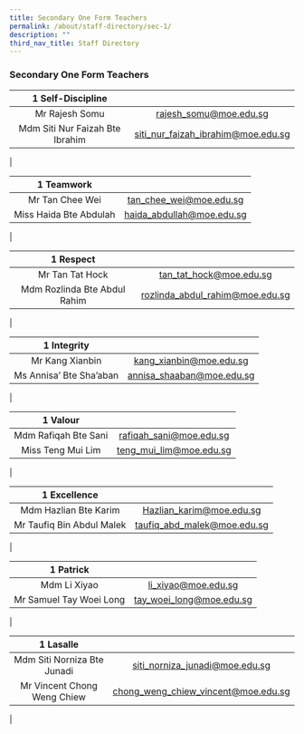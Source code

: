 ```yaml
---
title: Secondary One Form Teachers
permalink: /about/staff-directory/sec-1/
description: ""
third_nav_title: Staff Directory
---
```

### **Secondary One Form Teachers**

| 1 Self-Discipline |  |
|:---:|:---:|
| Mr Rajesh Somu | rajesh_somu@moe.edu.sg |
| Mdm Siti Nur Faizah Bte Ibrahim | siti_nur_faizah_ibrahim@moe.edu.sg |
|

| 1 Teamwork |  |
|:---:|:---:|
| Mr Tan Chee Wei | tan_chee_wei@moe.edu.sg |
| Miss Haida Bte Abdulah | haida_abdullah@moe.edu.sg |
|

| 1 Respect |  |
|:---:|:---:|
| Mr Tan Tat Hock | tan_tat_hock@moe.edu.sg |
| Mdm Rozlinda Bte Abdul Rahim | rozlinda_abdul_rahim@moe.edu.sg |
|

| 1 Integrity |  |
|:---:|:---:|
| Mr Kang Xianbin | kang_xianbin@moe.edu.sg |
| Ms Annisa’ Bte Sha’aban | annisa_shaaban@moe.edu.sg |
|

| 1 Valour |  |
|:---:|:---:|
| Mdm Rafiqah Bte Sani | rafiqah_sani@moe.edu.sg |
| Miss Teng Mui Lim | teng_mui_lim@moe.edu.sg |
|

| 1 Excellence |  |
|:---:|:---:|
| Mdm Hazlian Bte Karim | Hazlian_karim@moe.edu.sg |
| Mr Taufiq Bin Abdul Malek | taufiq_abd_malek@moe.edu.sg |
|

| 1 Patrick |  |
|:---:|:---:|
| Mdm Li Xiyao | li_xiyao@moe.edu.sg |
| Mr Samuel Tay Woei Long | tay_woei_long@moe.edu.sg |
|

| 1 Lasalle |  |
|:---:|:---:|
| Mdm Siti Norniza Bte Junadi | siti_norniza_junadi@moe.edu.sg |
| Mr Vincent Chong Weng Chiew | chong_weng_chiew_vincent@moe.edu.sg |
|